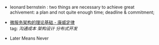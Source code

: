 
* leonard bernstein :   two things are necessary to achieve great achivement: a plan and not quite enough time;   deadline & commitment;

* [微服务架构的理论基础 - 康威定律](https://yq.aliyun.com/articles/8611)  
tag: *沟通成本* *架构设计* *分布式开发*

* Later Means Never
